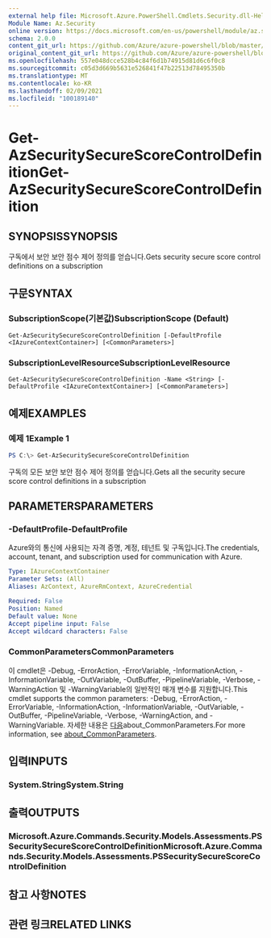 ```yaml
---
external help file: Microsoft.Azure.PowerShell.Cmdlets.Security.dll-Help.xml
Module Name: Az.Security
online version: https://docs.microsoft.com/en-us/powershell/module/az.security/Get-AzSecuritySecureScoreControlDefinition
schema: 2.0.0
content_git_url: https://github.com/Azure/azure-powershell/blob/master/src/Security/Security/help/Get-AzSecuritySecureScoreControlDefinition.md
original_content_git_url: https://github.com/Azure/azure-powershell/blob/master/src/Security/Security/help/Get-AzSecuritySecureScoreControlDefinition.md
ms.openlocfilehash: 557e048dcce528b4c84f6d1b74915d81d6c6f0c8
ms.sourcegitcommit: c05d3d669b5631e526841f47b22513d78495350b
ms.translationtype: MT
ms.contentlocale: ko-KR
ms.lasthandoff: 02/09/2021
ms.locfileid: "100189140"
---
```

# <span data-ttu-id="fd40e-101">Get-AzSecuritySecureScoreControlDefinition</span><span class="sxs-lookup"><span data-stu-id="fd40e-101">Get-AzSecuritySecureScoreControlDefinition</span></span>

## <span data-ttu-id="fd40e-102">SYNOPSIS</span><span class="sxs-lookup"><span data-stu-id="fd40e-102">SYNOPSIS</span></span>
<span data-ttu-id="fd40e-103">구독에서 보안 보안 점수 제어 정의를 얻습니다.</span><span class="sxs-lookup"><span data-stu-id="fd40e-103">Gets security secure score control definitions on a subscription</span></span>

## <span data-ttu-id="fd40e-104">구문</span><span class="sxs-lookup"><span data-stu-id="fd40e-104">SYNTAX</span></span>

### <span data-ttu-id="fd40e-105">SubscriptionScope(기본값)</span><span class="sxs-lookup"><span data-stu-id="fd40e-105">SubscriptionScope (Default)</span></span>
```
Get-AzSecuritySecureScoreControlDefinition [-DefaultProfile <IAzureContextContainer>] [<CommonParameters>]
```

### <span data-ttu-id="fd40e-106">SubscriptionLevelResource</span><span class="sxs-lookup"><span data-stu-id="fd40e-106">SubscriptionLevelResource</span></span>
```
Get-AzSecuritySecureScoreControlDefinition -Name <String> [-DefaultProfile <IAzureContextContainer>] [<CommonParameters>]
```

## <span data-ttu-id="fd40e-107">예제</span><span class="sxs-lookup"><span data-stu-id="fd40e-107">EXAMPLES</span></span>

### <span data-ttu-id="fd40e-108">예제 1</span><span class="sxs-lookup"><span data-stu-id="fd40e-108">Example 1</span></span>
```powershell
PS C:\> Get-AzSecuritySecureScoreControlDefinition
```

<span data-ttu-id="fd40e-109">구독의 모든 보안 보안 점수 제어 정의를 얻습니다.</span><span class="sxs-lookup"><span data-stu-id="fd40e-109">Gets all the security secure score control definitions in a subscription</span></span>

## <span data-ttu-id="fd40e-110">PARAMETERS</span><span class="sxs-lookup"><span data-stu-id="fd40e-110">PARAMETERS</span></span>

### <span data-ttu-id="fd40e-111">-DefaultProfile</span><span class="sxs-lookup"><span data-stu-id="fd40e-111">-DefaultProfile</span></span>
<span data-ttu-id="fd40e-112">Azure와의 통신에 사용되는 자격 증명, 계정, 테넌트 및 구독입니다.</span><span class="sxs-lookup"><span data-stu-id="fd40e-112">The credentials, account, tenant, and subscription used for communication with Azure.</span></span>

```yaml
Type: IAzureContextContainer
Parameter Sets: (All)
Aliases: AzContext, AzureRmContext, AzureCredential

Required: False
Position: Named
Default value: None
Accept pipeline input: False
Accept wildcard characters: False
```

### <span data-ttu-id="fd40e-113">CommonParameters</span><span class="sxs-lookup"><span data-stu-id="fd40e-113">CommonParameters</span></span>
<span data-ttu-id="fd40e-114">이 cmdlet은 -Debug, -ErrorAction, -ErrorVariable, -InformationAction, -InformationVariable, -OutVariable, -OutBuffer, -PipelineVariable, -Verbose, -WarningAction 및 -WarningVariable의 일반적인 매개 변수를 지원합니다.</span><span class="sxs-lookup"><span data-stu-id="fd40e-114">This cmdlet supports the common parameters: -Debug, -ErrorAction, -ErrorVariable, -InformationAction, -InformationVariable, -OutVariable, -OutBuffer, -PipelineVariable, -Verbose, -WarningAction, and -WarningVariable.</span></span> <span data-ttu-id="fd40e-115">자세한 내용은 [다음](http://go.microsoft.com/fwlink/?LinkID=113216)about_CommonParameters.</span><span class="sxs-lookup"><span data-stu-id="fd40e-115">For more information, see [about_CommonParameters](http://go.microsoft.com/fwlink/?LinkID=113216).</span></span>

## <span data-ttu-id="fd40e-116">입력</span><span class="sxs-lookup"><span data-stu-id="fd40e-116">INPUTS</span></span>

### <span data-ttu-id="fd40e-117">System.String</span><span class="sxs-lookup"><span data-stu-id="fd40e-117">System.String</span></span>

## <span data-ttu-id="fd40e-118">출력</span><span class="sxs-lookup"><span data-stu-id="fd40e-118">OUTPUTS</span></span>

### <span data-ttu-id="fd40e-119">Microsoft.Azure.Commands.Security.Models.Assessments.PSSecuritySecureScoreControlDefinition</span><span class="sxs-lookup"><span data-stu-id="fd40e-119">Microsoft.Azure.Commands.Security.Models.Assessments.PSSecuritySecureScoreControlDefinition</span></span>

## <span data-ttu-id="fd40e-120">참고 사항</span><span class="sxs-lookup"><span data-stu-id="fd40e-120">NOTES</span></span>

## <span data-ttu-id="fd40e-121">관련 링크</span><span class="sxs-lookup"><span data-stu-id="fd40e-121">RELATED LINKS</span></span>

